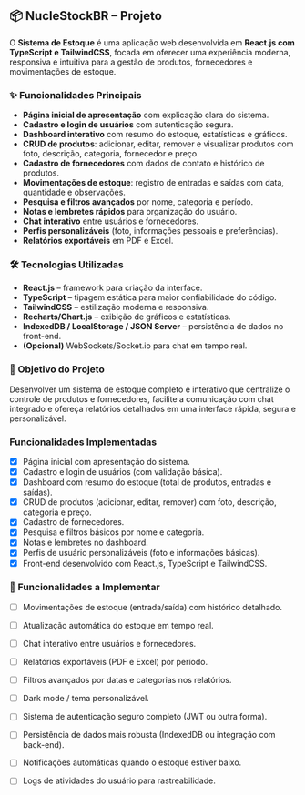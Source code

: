 ## 📦 NucleStockBR – Projeto

O **Sistema de Estoque** é uma aplicação web desenvolvida em **React.js com TypeScript e TailwindCSS**, focada em oferecer uma experiência moderna, responsiva e intuitiva para a gestão de produtos, fornecedores e movimentações de estoque.

### ✨ Funcionalidades Principais

- **Página inicial de apresentação** com explicação clara do sistema.
- **Cadastro e login de usuários** com autenticação segura.
- **Dashboard interativo** com resumo do estoque, estatísticas e gráficos.
- **CRUD de produtos**: adicionar, editar, remover e visualizar produtos com foto, descrição, categoria, fornecedor e preço.
- **Cadastro de fornecedores** com dados de contato e histórico de produtos.
- **Movimentações de estoque**: registro de entradas e saídas com data, quantidade e observações.
- **Pesquisa e filtros avançados** por nome, categoria e período.
- **Notas e lembretes rápidos** para organização do usuário.
- **Chat interativo** entre usuários e fornecedores.
- **Perfis personalizáveis** (foto, informações pessoais e preferências).
- **Relatórios exportáveis** em PDF e Excel.

### 🛠 Tecnologias Utilizadas

- **React.js** – framework para criação da interface.
- **TypeScript** – tipagem estática para maior confiabilidade do código.
- **TailwindCSS** – estilização moderna e responsiva.
- **Recharts/Chart.js** – exibição de gráficos e estatísticas.
- **IndexedDB / LocalStorage / JSON Server** – persistência de dados no front-end.
- **(Opcional)** WebSockets/Socket.io para chat em tempo real.

### 🎯 Objetivo do Projeto

Desenvolver um sistema de estoque completo e interativo que centralize o controle de produtos e fornecedores, facilite a comunicação com chat integrado e ofereça relatórios detalhados em uma interface rápida, segura e personalizável.

### Funcionalidades Implementadas

- [x]  Página inicial com apresentação do sistema.
- [x]  Cadastro e login de usuários (com validação básica).
- [x]  Dashboard com resumo do estoque (total de produtos, entradas e saídas).
- [x]  CRUD de produtos (adicionar, editar, remover) com foto, descrição, categoria e preço.
- [x]  Cadastro de fornecedores.
- [x]  Pesquisa e filtros básicos por nome e categoria.
- [x]  Notas e lembretes no dashboard.
- [x]  Perfis de usuário personalizáveis (foto e informações básicas).
- [x]  Front-end desenvolvido com React.js, TypeScript e TailwindCSS.

### 🔹 Funcionalidades a Implementar

- [ ]  Movimentações de estoque (entrada/saída) com histórico detalhado.
- [ ]  Atualização automática do estoque em tempo real.
- [ ]  Chat interativo entre usuários e fornecedores.
- [ ]  Relatórios exportáveis (PDF e Excel) por período.
- [ ]  Filtros avançados por datas e categorias nos relatórios.
- [ ]  Dark mode / tema personalizável.
- [ ]  Sistema de autenticação seguro completo (JWT ou outra forma).
- [ ]  Persistência de dados mais robusta (IndexedDB ou integração com back-end).
- [ ]  Notificações automáticas quando o estoque estiver baixo.
- [ ]  Logs de atividades do usuário para rastreabilidade.

